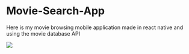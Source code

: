 # Movie-Search-App

Here is my movie browsing mobile application made in react native and using the movie database API

<img src="https://github.com/erizilla/Movie-Search-App/blob/main/screensMovieBrowser.jpg"/>
